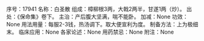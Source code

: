 序号：17941
名称：白圣散
组成：樟柳根3两，大戟2两半，甘遂1两（炒）。
出处：《保命集》卷下。
主治：产后腹大坚满，喘不能卧。
加减：None
功效：None
用法用量：每服2-3钱，热汤调下。取大便宣利为度。
制备方法：上为极细末。
临床应用：None
各家论述：None
用药禁忌：None
附注：None
